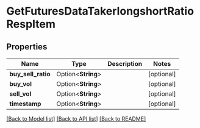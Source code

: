 # GetFuturesDataTakerlongshortRatioRespItem

## Properties

Name | Type | Description | Notes
------------ | ------------- | ------------- | -------------
**buy_sell_ratio** | Option<**String**> |  | [optional]
**buy_vol** | Option<**String**> |  | [optional]
**sell_vol** | Option<**String**> |  | [optional]
**timestamp** | Option<**String**> |  | [optional]

[[Back to Model list]](../README.md#documentation-for-models) [[Back to API list]](../README.md#documentation-for-api-endpoints) [[Back to README]](../README.md)


